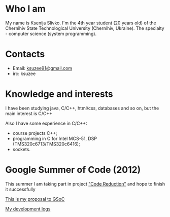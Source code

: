 # Who I am

My name is Ksenija Slivko. I'm the 4th year student (20 years old) of
the Chernihiv State Technological University (Chernihiv, Ukraine). The
specialty - computer science (system programming).

# Contacts

-   Email: <ksuzee91@gmail.com>
-   irc: ksuzee

# Knowledge and interests

I have been studying java, C/C++, html/css, databases and so on, but the
main interest is C/C++

Also I have some experience in C/C++:

-   course projects C++;
-   programming in C for Intel MCS-51, DSP (TMS320c6713/TMS320c6416);
-   sockets.

# Google Summer of Code (2012)

This summer I am taking part in project ["Code
Reduction"](../task/Code_Reduction.md) and hope to finish it
successfully

[This is my proposal to GSoC](Ksuzee/Proposal.md)

[My development logs](Ksuzee/Reports.md)
